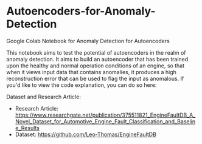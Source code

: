 # Autoencoders-for-Anomaly-Detection
Google Colab Notebook for Anomaly Detection for Autoencoders


This notebook  aims to test the potential of autoencoders in the realm of anomaly detection. It aims to build an autoencoder that has been trained upon the healthy and normal operation conditions of an engine, so that when it views input data that contains anomalies, it produces a high reconstruction error that can be used to flag the input as anomalous. If you'd like to view the code explanation, you can do so here:


Dataset and Research Article:
- Research Article: https://www.researchgate.net/publication/375511821_EngineFaultDB_A_Novel_Dataset_for_Automotive_Engine_Fault_Classification_and_Baseline_Results
- Dataset: https://github.com/Leo-Thomas/EngineFaultDB

